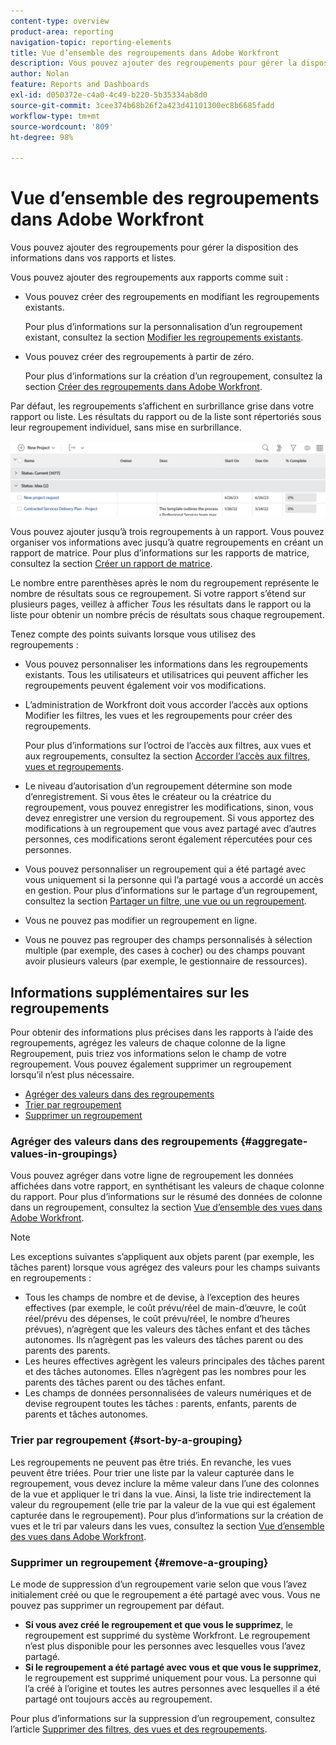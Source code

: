 ```yaml
---
content-type: overview
product-area: reporting
navigation-topic: reporting-elements
title: Vue d’ensemble des regroupements dans Adobe Workfront
description: Vous pouvez ajouter des regroupements pour gérer la disposition des informations dans vos rapports et listes.
author: Nolan
feature: Reports and Dashboards
exl-id: d050372e-c4a0-4c49-b220-5b35334ab8d0
source-git-commit: 3cee374b68b26f2a423d41101300ec8b6685fadd
workflow-type: tm+mt
source-wordcount: '809'
ht-degree: 98%

---
```


# Vue d’ensemble des regroupements dans Adobe Workfront

<!-- Audited: 11/2024 -->

<!--(NOTE: This article was supposed to be replaced by "Groupings overview", but decided to keep this here because this is linked in too many places. "Create groupings" and "Edit existing groupings" have been added also (with videos) to replace portions of the old content here.)-->

Vous pouvez ajouter des regroupements pour gérer la disposition des informations dans vos rapports et listes.

Vous pouvez ajouter des regroupements aux rapports comme suit :

* Vous pouvez créer des regroupements en modifiant les regroupements existants.

  Pour plus d’informations sur la personnalisation d’un regroupement existant, consultez la section [Modifier les regroupements existants](../../../reports-and-dashboards/reports/reporting-elements/edit-existing-groupings.md).

* Vous pouvez créer des regroupements à partir de zéro.

  Pour plus d’informations sur la création d’un regroupement, consultez la section [Créer des regroupements dans Adobe Workfront](../../../reports-and-dashboards/reports/reporting-elements/create-groupings.md).

Par défaut, les regroupements s’affichent en surbrillance grise dans votre rapport ou liste. Les résultats du rapport ou de la liste sont répertoriés sous leur regroupement individuel, sans mise en surbrillance.

![Exemple de groupement](assets/grouping-example-blue.png)

Vous pouvez ajouter jusqu’à trois regroupements à un rapport. Vous pouvez organiser vos informations avec jusqu’à quatre regroupements en créant un rapport de matrice. Pour plus d’informations sur les rapports de matrice, consultez la section [Créer un rapport de matrice](../../../reports-and-dashboards/reports/creating-and-managing-reports/create-matrix-report.md).

Le nombre entre parenthèses après le nom du regroupement représente le nombre de résultats sous ce regroupement. Si votre rapport s’étend sur plusieurs pages, veillez à afficher *Tous* les résultats dans le rapport ou la liste pour obtenir un nombre précis de résultats sous chaque regroupement.

Tenez compte des points suivants lorsque vous utilisez des regroupements :

* Vous pouvez personnaliser les informations dans les regroupements existants. Tous les utilisateurs et utilisatrices qui peuvent afficher les regroupements peuvent également voir vos modifications.
* L’administration de Workfront doit vous accorder l’accès aux options Modifier les filtres, les vues et les regroupements pour créer des regroupements.

  Pour plus d’informations sur l’octroi de l’accès aux filtres, aux vues et aux regroupements, consultez la section [Accorder l’accès aux filtres, vues et regroupements](../../../administration-and-setup/add-users/configure-and-grant-access/grant-access-fvg.md).

* Le niveau d’autorisation d’un regroupement détermine son mode d’enregistrement. Si vous êtes le créateur ou la créatrice du regroupement, vous pouvez enregistrer les modifications, sinon, vous devez enregistrer une version du regroupement. Si vous apportez des modifications à un regroupement que vous avez partagé avec d’autres personnes, ces modifications seront également répercutées pour ces personnes.
* Vous pouvez personnaliser un regroupement qui a été partagé avec vous uniquement si la personne qui l’a partagé vous a accordé un accès en gestion. Pour plus d’informations sur le partage d’un regroupement, consultez la section [Partager un filtre, une vue ou un regroupement](../../../reports-and-dashboards/reports/reporting-elements/share-filter-view-grouping.md).
* Vous ne pouvez pas modifier un regroupement en ligne.
* Vous ne pouvez pas regrouper des champs personnalisés à sélection multiple (par exemple, des cases à cocher) ou des champs pouvant avoir plusieurs valeurs (par exemple, le gestionnaire de ressources).

## Informations supplémentaires sur les regroupements

Pour obtenir des informations plus précises dans les rapports à l’aide des regroupements, agrégez les valeurs de chaque colonne de la ligne Regroupement, puis triez vos informations selon le champ de votre regroupement. Vous pouvez également supprimer un regroupement lorsqu’il n’est plus nécessaire.

* [Agréger des valeurs dans des regroupements](#aggregate-values-in-groupings)
* [Trier par regroupement](#sort-by-a-grouping)
* [Supprimer un regroupement](#remove-a-grouping)

### Agréger des valeurs dans des regroupements {#aggregate-values-in-groupings}

Vous pouvez agréger dans votre ligne de regroupement les données affichées dans votre rapport, en synthétisant les valeurs de chaque colonne du rapport. Pour plus d’informations sur le résumé des données de colonne dans un regroupement, consultez la section [Vue d’ensemble des vues dans Adobe Workfront](../../../reports-and-dashboards/reports/reporting-elements/views-overview.md).

>[!NOTE]
>
>Les exceptions suivantes s’appliquent aux objets parent (par exemple, les tâches parent) lorsque vous agrégez des valeurs pour les champs suivants en regroupements :
>
>* Tous les champs de nombre et de devise, à l’exception des heures effectives (par exemple, le coût prévu/réel de main-d’œuvre, le coût réel/prévu des dépenses, le coût prévu/réel, le nombre d’heures prévues), n’agrègent que les valeurs des tâches enfant et des tâches autonomes. Ils n’agrègent pas les valeurs des tâches parent ou des parents des parents.
>* Les heures effectives agrègent les valeurs principales des tâches parent et des tâches autonomes. Elles n’agrègent pas les nombres pour les parents des tâches parent ou des tâches enfant.
>* Les champs de données personnalisées de valeurs numériques et de devise regroupent toutes les tâches : parents, enfants, parents de parents et tâches autonomes.

### Trier par regroupement {#sort-by-a-grouping}

Les regroupements ne peuvent pas être triés. En revanche, les vues peuvent être triées. Pour trier une liste par la valeur capturée dans le regroupement, vous devez inclure la même valeur dans l’une des colonnes de la vue et appliquer le tri dans la vue. Ainsi, la liste trie indirectement la valeur du regroupement (elle trie par la valeur de la vue qui est également capturée dans le regroupement). Pour plus d’informations sur la création de vues et le tri par valeurs dans les vues, consultez la section [Vue d’ensemble des vues dans Adobe Workfront](../../../reports-and-dashboards/reports/reporting-elements/views-overview.md).

### Supprimer un regroupement {#remove-a-grouping}

Le mode de suppression d’un regroupement varie selon que vous l’avez initialement créé ou que le regroupement a été partagé avec vous. Vous ne pouvez pas supprimer un regroupement par défaut.

* **Si vous avez créé le regroupement et que vous le supprimez**, le regroupement est supprimé du système Workfront. Le regroupement n’est plus disponible pour les personnes avec lesquelles vous l’avez partagé.
* **Si le regroupement a été partagé avec vous et que vous le supprimez**, le regroupement est supprimé uniquement pour vous. La personne qui l’a créé à l’origine et toutes les autres personnes avec lesquelles il a été partagé ont toujours accès au regroupement.

Pour plus d’informations sur la suppression d’un regroupement, consultez l’article [Supprimer des filtres, des vues et des regroupements](../../../reports-and-dashboards/reports/reporting-elements/remove-filters-views-groupings.md).
